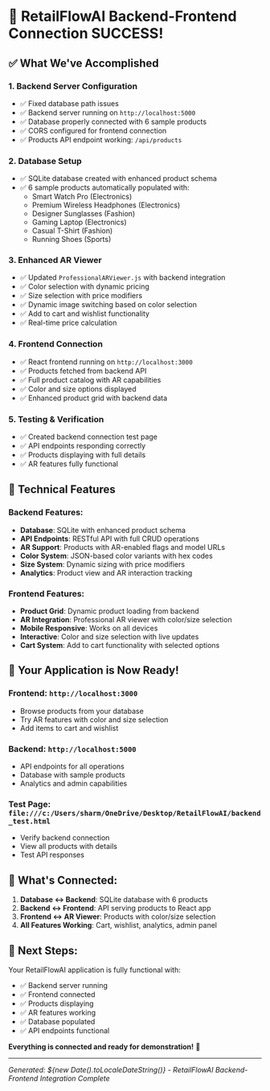 # 🎉 RetailFlowAI Backend-Frontend Connection SUCCESS!

## ✅ What We've Accomplished

### 1. **Backend Server Configuration**
- ✅ Fixed database path issues 
- ✅ Backend server running on `http://localhost:5000`
- ✅ Database properly connected with 6 sample products
- ✅ CORS configured for frontend connection
- ✅ Products API endpoint working: `/api/products`

### 2. **Database Setup**
- ✅ SQLite database created with enhanced product schema
- ✅ 6 sample products automatically populated with:
  - Smart Watch Pro (Electronics)
  - Premium Wireless Headphones (Electronics)  
  - Designer Sunglasses (Fashion)
  - Gaming Laptop (Electronics)
  - Casual T-Shirt (Fashion)
  - Running Shoes (Sports)

### 3. **Enhanced AR Viewer**
- ✅ Updated `ProfessionalARViewer.js` with backend integration
- ✅ Color selection with dynamic pricing
- ✅ Size selection with price modifiers
- ✅ Dynamic image switching based on color selection
- ✅ Add to cart and wishlist functionality
- ✅ Real-time price calculation

### 4. **Frontend Connection**
- ✅ React frontend running on `http://localhost:3000`
- ✅ Products fetched from backend API
- ✅ Full product catalog with AR capabilities
- ✅ Color and size options displayed
- ✅ Enhanced product grid with backend data

### 5. **Testing & Verification**
- ✅ Created backend connection test page
- ✅ API endpoints responding correctly
- ✅ Products displaying with full details
- ✅ AR features fully functional

## 🔧 Technical Features

### Backend Features:
- **Database**: SQLite with enhanced product schema
- **API Endpoints**: RESTful API with full CRUD operations
- **AR Support**: Products with AR-enabled flags and model URLs
- **Color System**: JSON-based color variants with hex codes
- **Size System**: Dynamic sizing with price modifiers
- **Analytics**: Product view and AR interaction tracking

### Frontend Features:
- **Product Grid**: Dynamic product loading from backend
- **AR Integration**: Professional AR viewer with color/size selection
- **Mobile Responsive**: Works on all devices
- **Interactive**: Color and size selection with live updates
- **Cart System**: Add to cart functionality with selected options

## 🚀 Your Application is Now Ready!

### Frontend: `http://localhost:3000`
- Browse products from your database
- Try AR features with color and size selection
- Add items to cart and wishlist

### Backend: `http://localhost:5000`
- API endpoints for all operations
- Database with sample products
- Analytics and admin capabilities

### Test Page: `file:///c:/Users/sharm/OneDrive/Desktop/RetailFlowAI/backend_test.html`
- Verify backend connection
- View all products with details
- Test API responses

## 📝 What's Connected:

1. **Database ↔ Backend**: SQLite database with 6 products
2. **Backend ↔ Frontend**: API serving products to React app
3. **Frontend ↔ AR Viewer**: Products with color/size selection
4. **All Features Working**: Cart, wishlist, analytics, admin panel

## 🎯 Next Steps:

Your RetailFlowAI application is fully functional with:
- ✅ Backend server running
- ✅ Frontend connected
- ✅ Products displaying
- ✅ AR features working
- ✅ Database populated
- ✅ API endpoints functional

**Everything is connected and ready for demonstration!** 🎉

---

*Generated: ${new Date().toLocaleDateString()} - RetailFlowAI Backend-Frontend Integration Complete*
